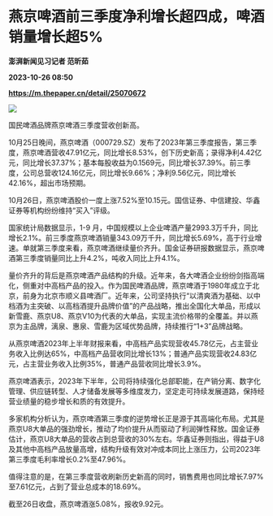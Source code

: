 # 燕京啤酒前三季度净利增长超四成，啤酒销量增长超5%
**澎湃新闻见习记者 范昕茹**

**2023-10-26 08:50**

**https://m.thepaper.cn/detail/25070672**

![](https://imagecloud.thepaper.cn/thepaper/image/275/734/625.jpg)

国民啤酒品牌燕京啤酒三季度营收创新高。

10月25日晚间，燕京啤酒（000729.SZ）发布了2023年第三季度报告，第三季度，燕京啤酒营收47.91亿元，同比增长8.53%，创下历史新高；录得净利4.42亿元，同比增长37.37%；基本每股收益为0.1569元，同比增长37.39%。前三季度，公司总营收124.16亿元，同比增长9.66%；净利9.56亿元，同比增长42.16%，超出市场预期。

10月26日，燕京啤酒股价一度上涨7.52%至10.15元。国信证券、中信建投、华鑫证券等机构纷纷维持“买入”评级。

国家统计局数据显示，1-9 月，中国规模以上企业啤酒产量2993.3万千升，同比增长2.1%。前三季度燕京啤酒销量343.09万千升，同比增长5.69%，高于行业增速。单就第三季度来看，燕京啤酒继续量价齐升。国金证券研报数据显示，燕京啤酒第三季度销量同比上升4.2%，吨收入同比上升4.1%。

量价齐升的背后是燕京啤酒产品结构的升级。近年来，各大啤酒企业纷纷剑指高端化，侧重对中高档产品的投入。作为国民啤酒品牌，燕京啤酒于1980年成立于北京，前身为北京市顺义县啤酒厂。近年来，公司坚持执行“以清爽酒为基础、以中档酒为主突破、以高档酒提升品牌价值”的产品战略，推出全国化大单品，形成以新雪鹿、燕京U8、燕京V10为代表的大单品，实现主流价格带的全覆盖。并以燕京为主品牌，漓泉、惠泉、雪鹿为区域优势品牌，持续推行“1+3”品牌战略。

从燕京啤酒2023年上半年财报来看，中高档产品实现营收45.78亿元，占主营业务收入比例达65%，中高档产品营收同比增长13%；普通产品实现营收24.83亿元，占主营业务收入比例35%，普通产品营收同比增长3.9%。

燕京啤酒表示，2023年下半年，公司将持续强化总部职能，在产销分离、数字化管理、供应链转型、人才储备发展等多维度发力，坚定走可持续发展道路，保持经营业绩量的稳步增长和质的有效提升。

多家机构分析认为，燕京啤酒第三季度的逆势增长正是源于其高端化布局。尤其是燕京U8大单品的强劲增长，推动了均价提升从而驱动了利润弹性释放。国金证券估计，燕京U8大单品的营收占到总营收的30%左右。华鑫证券则指出，得益于U8及其他中高档产品放量高增，结构升级有效对冲成本同比上涨压力，公司2023年第三季度毛利率增长0.2%至47.96%。

值得注意的是，在第三季度营收刷新历史新高的同时，销售费用也同比增长7.97%至7.61亿元，占到了营业总成本的18.69%。

截至26日收盘，燕京啤酒涨5.08%，报收9.92元。